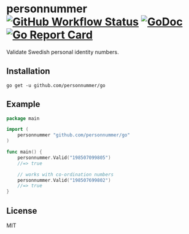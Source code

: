 # personnummer [![GitHub Workflow Status](https://img.shields.io/github/workflow/status/personnummer/go/test)](https://github.com/personnummer/go/actions) [![GoDoc](https://godoc.org/github.com/personnummer/go?status.svg)](https://godoc.org/github.com/personnummer/go) [![Go Report Card](https://goreportcard.com/badge/github.com/personnummer/go)](https://goreportcard.com/report/github.com/personnummer/go)

Validate Swedish personal identity numbers.

## Installation

```
go get -u github.com/personnummer/go
```

## Example

```go
package main

import (
	personnummer "github.com/personnummer/go"
)

func main() {
	personnummer.Valid("198507099805")
	//=> true

	// works with co-ordination numbers
	personnummer.Valid("198507699802")
	//=> true
}
```

## License

MIT